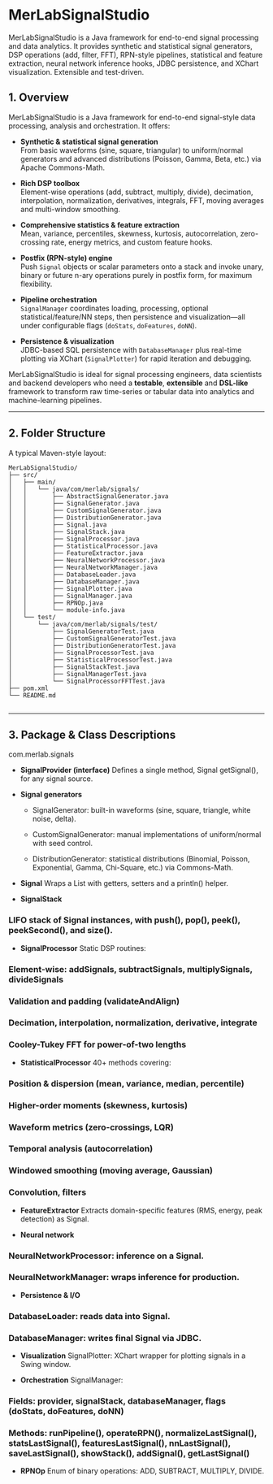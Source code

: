 # MerLabSignalStudio
MerLabSignalStudio is a Java framework for end-to-end signal processing and data analytics. It provides synthetic and statistical signal generators, DSP operations (add, filter, FFT), RPN-style pipelines, statistical and feature extraction, neural network inference hooks, JDBC persistence, and XChart visualization. Extensible and test-driven.


## 1. Overview

MerLabSignalStudio is a Java framework for end-to-end signal-style data processing, analysis and orchestration. It offers:

- **Synthetic & statistical signal generation**  
  From basic waveforms (sine, square, triangular) to uniform/normal generators and advanced distributions (Poisson, Gamma, Beta, etc.) via Apache Commons-Math.

- **Rich DSP toolbox**  
  Element-wise operations (add, subtract, multiply, divide), decimation, interpolation, normalization, derivatives, integrals, FFT, moving averages and multi-window smoothing.

- **Comprehensive statistics & feature extraction**  
  Mean, variance, percentiles, skewness, kurtosis, autocorrelation, zero-crossing rate, energy metrics, and custom feature hooks.

- **Postfix (RPN-style) engine**  
  Push `Signal` objects or scalar parameters onto a stack and invoke unary, binary or future n-ary operations purely in postfix form, for maximum flexibility.

- **Pipeline orchestration**  
  `SignalManager` coordinates loading, processing, optional statistical/feature/NN steps, then persistence and visualization—all under configurable flags (`doStats`, `doFeatures`, `doNN`).

- **Persistence & visualization**  
  JDBC-based SQL persistence with `DatabaseManager` plus real-time plotting via XChart (`SignalPlotter`) for rapid iteration and debugging.

MerLabSignalStudio is ideal for signal processing engineers, data scientists and backend developers who need a **testable**, **extensible** and **DSL-like** framework to transform raw time-series or tabular data into analytics and machine-learning pipelines.

---

## 2. Folder Structure

A typical Maven-style layout:

```
MerLabSignalStudio/
├── src/
│   ├── main/
│   │   └── java/com/merlab/signals/
│   │       ├── AbstractSignalGenerator.java
│   │       ├── SignalGenerator.java
│   │       ├── CustomSignalGenerator.java
│   │       ├── DistributionGenerator.java
│   │       ├── Signal.java
│   │       ├── SignalStack.java
│   │       ├── SignalProcessor.java
│   │       ├── StatisticalProcessor.java
│   │       ├── FeatureExtractor.java
│   │       ├── NeuralNetworkProcessor.java
│   │       ├── NeuralNetworkManager.java
│   │       ├── DatabaseLoader.java
│   │       ├── DatabaseManager.java
│   │       ├── SignalPlotter.java
│   │       ├── SignalManager.java
│   │       ├── RPNOp.java
│   │       └── module-info.java
│   └── test/
│       └── java/com/merlab/signals/test/
│           ├── SignalGeneratorTest.java
│           ├── CustomSignalGeneratorTest.java
│           ├── DistributionGeneratorTest.java
│           ├── SignalProcessorTest.java
│           ├── StatisticalProcessorTest.java
│           ├── SignalStackTest.java
│           ├── SignalManagerTest.java
│           └── SignalProcessorFFTTest.java
├── pom.xml
└── README.md


```
---

## 3. Package & Class Descriptions

com.merlab.signals
- **SignalProvider (interface)**
Defines a single method, Signal getSignal(), for any signal source.

- **Signal generators**

  * SignalGenerator: built-in waveforms (sine, square, triangle, white noise, delta).

  * CustomSignalGenerator: manual implementations of uniform/normal with seed control.

  * DistributionGenerator: statistical distributions (Binomial, Poisson, Exponential, Gamma, Chi-Square, etc.) via Commons-Math.

- **Signal**
Wraps a List<Double> with getters, setters and a println() helper.

- **SignalStack**
### LIFO stack of Signal instances, with push(), pop(), peek(), peekSecond(), and size().

- **SignalProcessor**
Static DSP routines:

### Element-wise: addSignals, subtractSignals, multiplySignals, divideSignals

### Validation and padding (validateAndAlign)

### Decimation, interpolation, normalization, derivative, integrate

### Cooley-Tukey FFT for power-of-two lengths

- **StatisticalProcessor**
40+ methods covering:

### Position & dispersion (mean, variance, median, percentile)

### Higher-order moments (skewness, kurtosis)

### Waveform metrics (zero-crossings, LQR)

### Temporal analysis (autocorrelation)

### Windowed smoothing (moving average, Gaussian)

### Convolution, filters

- **FeatureExtractor**
Extracts domain-specific features (RMS, energy, peak detection) as Signal.

- **Neural network**

### NeuralNetworkProcessor: inference on a Signal.

### NeuralNetworkManager: wraps inference for production.

- **Persistence & I/O**

### DatabaseLoader: reads data into Signal.

### DatabaseManager: writes final Signal via JDBC.

- **Visualization**
SignalPlotter: XChart wrapper for plotting signals in a Swing window.

- **Orchestration**
SignalManager:

### Fields: provider, signalStack, databaseManager, flags (doStats, doFeatures, doNN)

### Methods: runPipeline(), operateRPN(), normalizeLastSignal(), statsLastSignal(), featuresLastSignal(), nnLastSignal(), saveLastSignal(), showStack(), addSignal(), getLastSignal()

- **RPNOp**
Enum of binary operations: ADD, SUBTRACT, MULTIPLY, DIVIDE.

